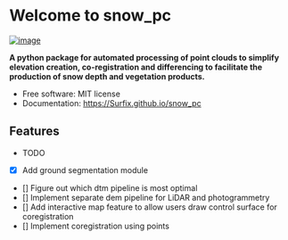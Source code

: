 # Welcome to snow_pc


[![image](https://img.shields.io/pypi/v/snow_pc.svg)](https://pypi.python.org/pypi/snow_pc)


**A python package for automated processing of point clouds to simplify elevation creation, co-registration and differencing to facilitate the production of snow depth and vegetation products.**


-   Free software: MIT license
-   Documentation: <https://Surfix.github.io/snow_pc>
    

## Features

-   TODO

- [x] Add ground segmentation module
- [] Figure out which dtm pipeline is most optimal
- [] Implement separate dem pipeline for LiDAR and photogrammetry
- [] Add interactive map feature to allow users draw control surface for coregistration
- [] Implement coregistration using points
